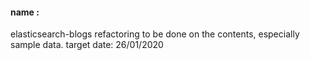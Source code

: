 #### name :
elasticsearch-blogs
refactoring to be done on the contents, especially sample data. 
target date: 26/01/2020
